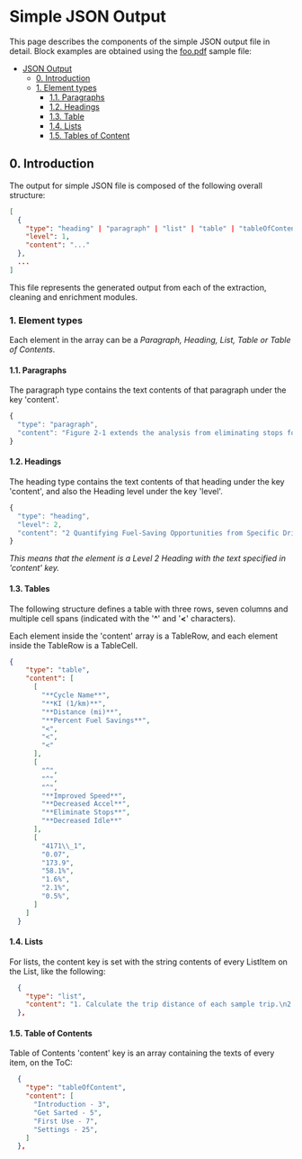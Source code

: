 # Simple JSON Output

This page describes the components of the simple JSON output file in detail.
Block examples are obtained using the [foo.pdf](../samples/foo.pdf) sample file:


- [JSON Output](#simple-json-output)
  - [0. Introduction](#0-introduction)
  - [1. Element types](#1-element-types)
    - [1.1. Paragraphs](#11-paragraphs)
    - [1.2. Headings](#12-headings)
    - [1.3. Table](#13-tables)
    - [1.4. Lists](#14-lists)
    - [1.5. Tables of Content](#15-table-of-contents)

## 0. Introduction

The output for simple JSON file is composed of the following overall structure:

```json
[
  {
    "type": "heading" | "paragraph" | "list" | "table" | "tableOfContent",
    "level": 1,
    "content": "..."
  },
  ...
]
```


This file represents the generated output from each of the extraction, cleaning and enrichment modules.

### 1. Element types

Each element in the array can be a *Paragraph, Heading, List, Table or Table of Contents*.

#### 1.1. Paragraphs

The paragraph type contains the text contents of that paragraph under the key 'content'.
  ```js
  {
    "type": "paragraph",
    "content": "Figure 2-1 extends the analysis from eliminating stops for the five example cycles and examines the additional benefit from avoiding slow-and-go driving below various speed thresholds."
  }
  ```
#### 1.2. Headings

The heading type contains the text contents of that heading under the key 'content', and also the Heading level under the key 'level'.
  ```js
  {
    "type": "heading",
    "level": 2,
    "content": "2 Quantifying Fuel-Saving Opportunities from Specific Driving Behavior Changes"
  }
  ```
  *This means that the element is a Level 2 Heading with the text specified in 'content' key.*  


#### 1.3. Tables

The following structure defines a table with three rows, seven columns and multiple cell spans (indicated with the '**^**' and '**<**' characters).

Each element inside the 'content' array is a TableRow, and each element inside the TableRow is a TableCell.

```json
{
    "type": "table",
    "content": [
      [
        "**Cycle Name**",
        "**KI (1/km)**",
        "**Distance (mi)**",
        "**Percent Fuel Savings**",
        "<",
        "<",
        "<"
      ],
      [
        "^",
        "^",
        "^",
        "**Improved Speed**",
        "**Decreased Accel**",
        "**Eliminate Stops**",
        "**Decreased Idle**"
      ],
      [
        "4171\\_1",
        "0.07",
        "173.9",
        "58.1%",
        "1.6%",
        "2.1%",
        "0.5%",
      ]
    ]
  }
```

#### 1.4. Lists

For lists, the content key is set with the string contents of every ListItem on the List, like the following:

```json
  {
    "type": "list",
    "content": "1. Calculate the trip distance of each sample trip.\n2. Eliminate stop-and-go and idling within each trip.\n3. Set the acceleration rate to 3 mph/s.\n4. Set the cruising speed to 40 mph.\n5. Continue cruising at 40 mph until the trip distance is reached."
  },
```

#### 1.5. Table of Contents

Table of Contents 'content' key is an array containing the texts of every item, on the ToC:

```json
  {
    "type": "tableOfContent",
    "content": [
      "Introduction - 3",
      "Get Sarted - 5",
      "First Use - 7",
      "Settings - 25",
    ]
  },
```